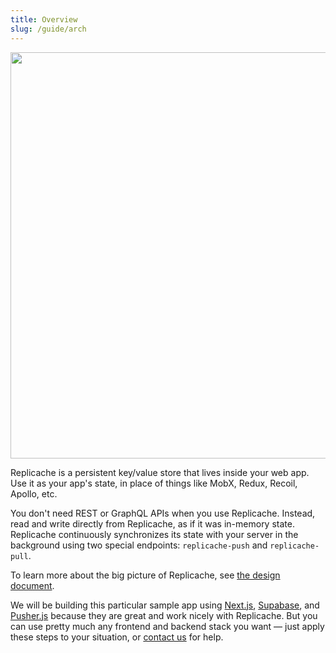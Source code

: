 ```yaml
---
title: Overview
slug: /guide/arch
---
```


<p align="center">
  <img src="/img/diagram.png" width="650"/>
</p>

Replicache is a persistent key/value store that lives inside your web app. Use it as your app's state, in place of things like MobX, Redux, Recoil, Apollo, etc.

You don't need REST or GraphQL APIs when you use Replicache. Instead, read and write directly from Replicache, as if it was in-memory state. Replicache continuously synchronizes its state with your server in the background using two special endpoints: `replicache-push` and `replicache-pull`.

To learn more about the big picture of Replicache, see [the design document](./design.md).

We will be building this particular sample app using [Next.js](https://nextjs.org/), [Supabase](https://supabase.io/), and [Pusher.js](https://pusher.com/) because they are great and work nicely with Replicache. But you can use pretty much any frontend and backend stack you want — just apply these steps to your situation, or [contact us](https://replicache.dev/#contact) for help.
